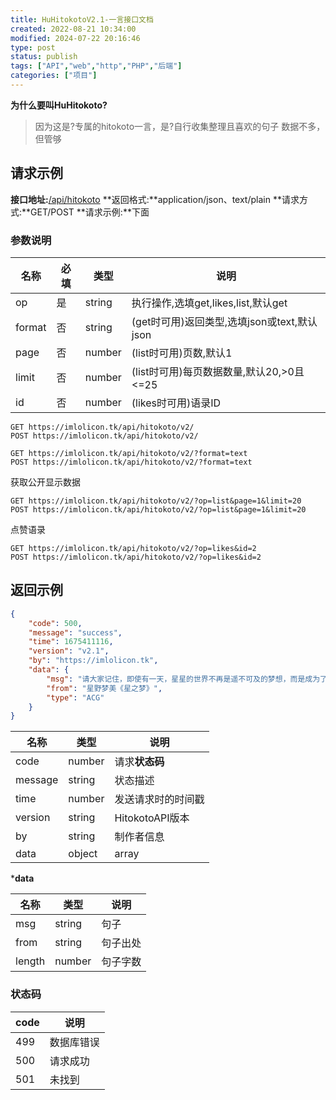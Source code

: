 ```yaml
---
title: HuHitokotoV2.1-一言接口文档
created: 2022-08-21 10:34:00
modified: 2024-07-22 20:16:46
type: post
status: publish
tags: ["API","web","http","PHP","后端"]
categories: ["项目"]
---
```


**为什么要叫HuHitokoto?**
> 因为这是?专属的hitokoto一言，是?自行收集整理且喜欢的句子
> 数据不多，但管够
 
## 请求示例
**接口地址:**[/api/hitokoto](/api/hitokoto)
**返回格式:**application/json、text/plain
**请求方式:**GET/POST
**请求示例:**下面

### 参数说明
| 名称 | 必填  | 类型 | 说明                  |
| ---- | ---- | ---- | -------------------- |
| op|  是  |string | 执行操作,选填get,likes,list,默认get|
| format|  否  |string | (get时可用)返回类型,选填json或text,默认json|
| page|  否  |number | (list时可用)页数,默认1|
| limit|  否  |number | (list时可用)每页数据数量,默认20,>0且<=25|
| id|  否  |number | (likes时可用)语录ID|
```http
GET https://imlolicon.tk/api/hitokoto/v2/
POST https://imlolicon.tk/api/hitokoto/v2/
```

```http
GET https://imlolicon.tk/api/hitokoto/v2/?format=text
POST https://imlolicon.tk/api/hitokoto/v2/?format=text
```

获取公开显示数据
```http
GET https://imlolicon.tk/api/hitokoto/v2/?op=list&page=1&limit=20
POST https://imlolicon.tk/api/hitokoto/v2/?op=list&page=1&limit=20
```

点赞语录
```http
GET https://imlolicon.tk/api/hitokoto/v2/?op=likes&id=2
POST https://imlolicon.tk/api/hitokoto/v2/?op=likes&id=2
```

## 返回示例
```json
{
	"code": 500,
	"message": "success",
	"time": 1675411116,
	"version": "v2.1",
	"by": "https://imlolicon.tk",
	"data": {
		"msg": "请大家记住，即使有一天，星星的世界不再是遥不可及的梦想，而是成为了生活的一部分……也请大家不要把在这里看到的星空忘却。当您迷失在黑暗中，看不到真正的星空的时候，就请静静地将它回想起来吧。这是……我的、小小的梦想",
		"from": "星野梦美《星之梦》",
		"type": "ACG"
	}
}
```
| 名称 | 类型   | 说明               |
| ---- | ------ | ------------------ |
| code    | number | 请求**状态码**     |
| message | string | 状态描述           |
| time    | number | 发送请求时的时间戳 |
| version | string | HitokotoAPI版本       |
| by      | string | 制作者信息         |
| data    | object | array              |

***data**

| 名称   | 类型   | 说明     |
| ------ | ------ | -------- |
| msg    | string | 句子     |
| from   | string | 句子出处 |
| length | number | 句子字数 |

### 状态码
| code | 说明             |
| ---- | ---------------- |
| 499  | 数据库错误       |
| 500  | 请求成功         |
| 501  | 未找到           |

